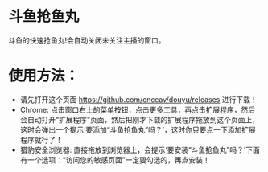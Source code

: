 # 斗鱼抢鱼丸
斗鱼的快速抢鱼丸!会自动关闭未关注主播的窗口。

# 使用方法：
- 请先打开这个页面 https://github.com/cnccav/douyu/releases 进行下载！
- Chrome:
点击窗口右上的菜单按钮，点击更多工具，再点击扩展程序，然后会自动打开“扩展程序”页面，然后把刚才下载的扩展程序拖放到这个页面上，这时会弹出一个提示‘要添加“斗鱼抢鱼丸”吗？’，这时你只要点一下添加扩展程序就行了！
- 猎豹安全浏览器: 
直接拖放到浏览器上，会提示‘要安装“斗鱼抢鱼丸”吗？’下面有一个选项：“访问您的敏感页面”一定要勾选的，再点安装！
